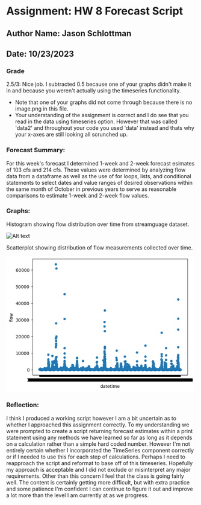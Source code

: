 # Assignment: HW 8 Forecast Script
## Author Name: Jason Schlottman
## Date: 10/23/2023

### Grade
2.5/3: Nice job. I subtracted 0.5 because one of your graphs didn't make it in and because you weren't actually using the timeseries functionality. 
- Note that one of your graphs did not come through because there is no image.png in this file. 
- Your understanding of the assignment is correct and I do see that you read in the data using timeseries option. However that was called 'data2' and throughout your code you used 'data' instead and thats why your x-axes are still looking all scrunched up. 
###

### Forecast Summary:
For this week's forecast I determined 1-week and 2-week forecast esimates of 103 cfs and 214 cfs. These values were determined by analyzing flow data from a dataframe as well as the use of for loops, lists, and conditional statements to select dates and value ranges of desired observations within the same month of October in previous years to serve as reasonable comparisons to estimate 1-week and 2-week flow values.

### Graphs:
Histogram showing flow distribution over time from streamguage dataset.

![Alt text](image.png)

Scatterplot showing distribution of flow measurements collected over time.

![Alt text](image-1.png)

### Reflection:
 I think I produced a working script however I am a bit uncertain as to whether I approached this assignment correctly. To my understanding we were prompted to create a script returning forecast estimates within a print statement using any methods we have learned so far as long as it depends on a calculation rather than a simple hard coded number. However I'm not entirely certain whether I incorporated the TimeSeries component correctly or if I needed to use this for each step of calculations. Perhaps I need to reapproach the script and reformat to base off of this timeseries. Hopefully my approach is acceptable and I did not exclude or misinterpret any major requirements. Other than this concern I feel that the class is going fairly well. The content is certainly getting more difficult, but with extra practice and some patience I'm confident I can continue to figure it out and improve a lot more than the level I am currently at as we progress.